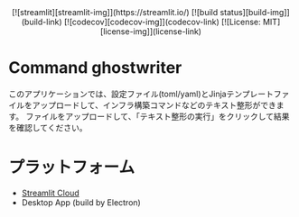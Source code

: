 <div align="center">
[![streamlit][streamlit-img]](https://streamlit.io/)
[![build status][build-img]](build-link)
[![codecov][codecov-img]](codecov-link)
[![License: MIT][license-img]](license-link)
</div>

# Command ghostwriter
このアプリケーションでは、設定ファイル(toml/yaml)とJinjaテンプレートファイルをアップロードして、インフラ構築コマンドなどのテキスト整形ができます。
ファイルをアップロードして、「テキスト整形の実行」をクリックして結果を確認してください。

# プラットフォーム
- [Streamlit Cloud](https://command-ghostwriter.streamlit.app/)
- Desktop App (build by Electron)

[streamlit-img]: https://img.shields.io/badge/-Streamlit-FF4B4B?style=flat&logo=streamlit&logoColor=white
[build-link]: https://github.com/tvna/streamlit-command-ghostwriter/actions/workflows/develop_branch.yml
[build-img]: https://github.com/tvna/streamlit-command-ghostwriter/actions/workflows/develop_branch.yml/badge.svg?branch=develop
[codecov-link]: https://codecov.io/gh/tvna/streamlit-command-ghostwriter
[codecov-img]: https://codecov.io/gh/tvna/streamlit-command-ghostwriter/graph/badge.svg?token=I2LDXQHXB5
[license]: https://github.com/tvna/streamlit-command-ghostwriter/blob/main/LICENSE
[license-img]: https://img.shields.io/badge/license-MIT-blue